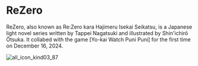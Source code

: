 # ReZero

ReZero, also known as Re:Zero kara Hajimeru Isekai Seikatsu, is a Japanese light novel series written by Tappei Nagatsuki and illustrated by Shin'ichirō Ōtsuka.
It collabed with the game [Yo-kai Watch Puni Puni] for the first time on December 16, 2024.

![all_icon_kind03_87](https://github.com/user-attachments/assets/ee1a12c4-d1cc-4353-81ca-96222204c62f)
